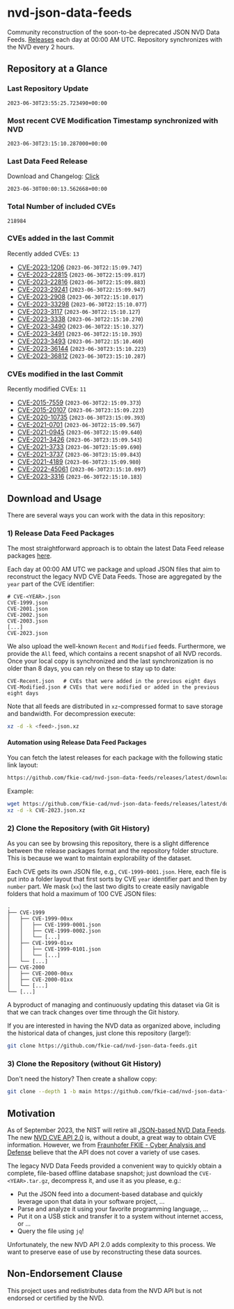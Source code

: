 # nvd-json-data-feeds

Community reconstruction of the soon-to-be deprecated JSON NVD Data Feeds. 
[Releases](https://github.com/fkie-cad/nvd-json-data-feeds/releases/latest) each day at 00:00 AM UTC.
Repository synchronizes with the NVD every 2 hours.

## Repository at a Glance

### Last Repository Update

```plain
2023-06-30T23:55:25.723490+00:00
```

### Most recent CVE Modification Timestamp synchronized with NVD

```plain
2023-06-30T23:15:10.287000+00:00
```

### Last Data Feed Release

Download and Changelog: [Click](https://github.com/fkie-cad/nvd-json-data-feeds/releases/latest)

```plain
2023-06-30T00:00:13.562668+00:00
```

### Total Number of included CVEs

```plain
218984
```

### CVEs added in the last Commit

Recently added CVEs: `13`

* [CVE-2023-1206](CVE-2023/CVE-2023-12xx/CVE-2023-1206.json) (`2023-06-30T22:15:09.747`)
* [CVE-2023-22815](CVE-2023/CVE-2023-228xx/CVE-2023-22815.json) (`2023-06-30T22:15:09.817`)
* [CVE-2023-22816](CVE-2023/CVE-2023-228xx/CVE-2023-22816.json) (`2023-06-30T22:15:09.883`)
* [CVE-2023-29241](CVE-2023/CVE-2023-292xx/CVE-2023-29241.json) (`2023-06-30T22:15:09.947`)
* [CVE-2023-2908](CVE-2023/CVE-2023-29xx/CVE-2023-2908.json) (`2023-06-30T22:15:10.017`)
* [CVE-2023-33298](CVE-2023/CVE-2023-332xx/CVE-2023-33298.json) (`2023-06-30T22:15:10.077`)
* [CVE-2023-3117](CVE-2023/CVE-2023-31xx/CVE-2023-3117.json) (`2023-06-30T22:15:10.127`)
* [CVE-2023-3338](CVE-2023/CVE-2023-33xx/CVE-2023-3338.json) (`2023-06-30T22:15:10.270`)
* [CVE-2023-3490](CVE-2023/CVE-2023-34xx/CVE-2023-3490.json) (`2023-06-30T22:15:10.327`)
* [CVE-2023-3491](CVE-2023/CVE-2023-34xx/CVE-2023-3491.json) (`2023-06-30T22:15:10.393`)
* [CVE-2023-3493](CVE-2023/CVE-2023-34xx/CVE-2023-3493.json) (`2023-06-30T22:15:10.460`)
* [CVE-2023-36144](CVE-2023/CVE-2023-361xx/CVE-2023-36144.json) (`2023-06-30T23:15:10.223`)
* [CVE-2023-36812](CVE-2023/CVE-2023-368xx/CVE-2023-36812.json) (`2023-06-30T23:15:10.287`)


### CVEs modified in the last Commit

Recently modified CVEs: `11`

* [CVE-2015-7559](CVE-2015/CVE-2015-75xx/CVE-2015-7559.json) (`2023-06-30T22:15:09.373`)
* [CVE-2015-20107](CVE-2015/CVE-2015-201xx/CVE-2015-20107.json) (`2023-06-30T23:15:09.223`)
* [CVE-2020-10735](CVE-2020/CVE-2020-107xx/CVE-2020-10735.json) (`2023-06-30T23:15:09.393`)
* [CVE-2021-0701](CVE-2021/CVE-2021-07xx/CVE-2021-0701.json) (`2023-06-30T22:15:09.567`)
* [CVE-2021-0945](CVE-2021/CVE-2021-09xx/CVE-2021-0945.json) (`2023-06-30T22:15:09.640`)
* [CVE-2021-3426](CVE-2021/CVE-2021-34xx/CVE-2021-3426.json) (`2023-06-30T23:15:09.543`)
* [CVE-2021-3733](CVE-2021/CVE-2021-37xx/CVE-2021-3733.json) (`2023-06-30T23:15:09.690`)
* [CVE-2021-3737](CVE-2021/CVE-2021-37xx/CVE-2021-3737.json) (`2023-06-30T23:15:09.843`)
* [CVE-2021-4189](CVE-2021/CVE-2021-41xx/CVE-2021-4189.json) (`2023-06-30T23:15:09.980`)
* [CVE-2022-45061](CVE-2022/CVE-2022-450xx/CVE-2022-45061.json) (`2023-06-30T23:15:10.097`)
* [CVE-2023-3316](CVE-2023/CVE-2023-33xx/CVE-2023-3316.json) (`2023-06-30T22:15:10.183`)


## Download and Usage

There are several ways you can work with the data in this repository:

### 1) Release Data Feed Packages

The most straightforward approach is to obtain the latest Data Feed release packages [here](https://github.com/fkie-cad/nvd-json-data-feeds/releases/latest).

Each day at 00:00 AM UTC we package and upload JSON files that aim to reconstruct the legacy NVD CVE Data Feeds.
Those are aggregated by the `year` part of the CVE identifier:

```
# CVE-<YEAR>.json
CVE-1999.json
CVE-2001.json
CVE-2002.json
CVE-2003.json
[...]
CVE-2023.json
```

We also upload the well-known `Recent` and `Modified` feeds.
Furthermore, we provide the `All` feed, which contains a recent snapshot of all NVD records.
Once your local copy is synchronized and the last synchronization is no older than 8 days, you can rely on these to stay up to date:

```plain
CVE-Recent.json   # CVEs that were added in the previous eight days
CVE-Modified.json # CVEs that were modified or added in the previous eight days
```

Note that all feeds are distributed in `xz`-compressed format to save storage and bandwidth.
For decompression execute:

```sh
xz -d -k <feed>.json.xz
```


#### Automation using Release Data Feed Packages

You can fetch the latest releases for each package with the following static link layout:

```sh
https://github.com/fkie-cad/nvd-json-data-feeds/releases/latest/download/CVE-<YEAR>.json.xz
```

Example:

```sh
wget https://github.com/fkie-cad/nvd-json-data-feeds/releases/latest/download/CVE-2023.json.xz
xz -d -k CVE-2023.json.xz
```

### 2) Clone the Repository (with Git History)

As you can see by browsing this repository, there is a slight difference between the release packages format and the repository folder structure.
This is because we want to maintain explorability of the dataset.

Each CVE gets its own JSON file, e.g., `CVE-1999-0001.json`.
Here, each file is put into a folder layout that first sorts by CVE `year` identifier part and then by `number` part.
We mask (`xx`) the last two digits to create easily navigable folders that hold a maximum of 100 CVE JSON files:

```plain
.
├── CVE-1999
│   ├── CVE-1999-00xx
│   │   ├── CVE-1999-0001.json
│   │   ├── CVE-1999-0002.json
│   │   └── [...]
│   ├── CVE-1999-01xx
│   │   ├── CVE-1999-0101.json
│   │   └── [...]
│   └── [...]
├── CVE-2000
│   ├── CVE-2000-00xx
│   ├── CVE-2000-01xx
│   └── [...]
└── [...]
```

A byproduct of managing and continuously updating this dataset via Git is that we can track changes over time through the Git history.

If you are interested in having the NVD data as organized above, including the historical data of changes, just clone this repository (large!):

```sh
git clone https://github.com/fkie-cad/nvd-json-data-feeds.git
```

### 3) Clone the Repository (without Git History)

Don't need the history? Then create a shallow copy:

```sh
git clone --depth 1 -b main https://github.com/fkie-cad/nvd-json-data-feeds.git
```

## Motivation

As of September 2023, the NIST will retire all [JSON-based NVD Data Feeds](https://nvd.nist.gov/vuln/data-feeds#divRetirementBanner-1).
The new [NVD CVE API 2.0](https://nvd.nist.gov/developers/vulnerabilities) is, without a doubt, a great way to obtain CVE information.
However, we from [Fraunhofer FKIE - Cyber Analysis and Defense](https://www.fkie.fraunhofer.de/en/departments/cad.html) believe that the API does not cover a variety of use cases.

The legacy NVD Data Feeds provided a convenient way to quickly obtain a complete, file-based offline database snapshot; just download the `CVE-<YEAR>.tar.gz`, decompress it, and use it as you please, e.g.:

* Put the JSON feed into a document-based database and quickly leverage upon that data in your software project, ...
* Parse and analyze it using your favorite programming language, ...
* Put it on a USB stick and transfer it to a system without internet access, or ...
* Query the file using `jq`!

Unfortunately, the new NVD API 2.0 adds complexity to this process.
We want to preserve ease of use by reconstructing these data sources.

## Non-Endorsement Clause

This project uses and redistributes data from the NVD API but is not endorsed or certified by the NVD.